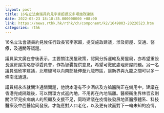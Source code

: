 ```yaml
---
layout: post
title: 16名立法會議員約見李家超提交多項施政建議
date: 2022-05-23 18:18:35.000000000 +08:00
link: https://news.rthk.hk/rthk/ch/component/k2/1649803-20220523.htm
categories: rthk
---
```


16名立法會議員約見候任行政長官李家超，提交施政建議，涉及房屋、交通、醫療，及通關等議題。

議員梁文廣在會後表示，主要關注房屋政策，認同分拆運輸及房屋局，亦希望重設長遠房屋策略督導委員會，作為智囊提供意見，希望可徹底處理房屋問題。另一名議員張欣宇建議，北環線可以向南部延伸至九龍市區，讓新界與九龍之間可以多一條南北通道。

議員楊永杰就關注通關問題，他說本港有不少酒店及方艙醫院正在備用中，建議在香港完成隔離後，可以閉環方式返內地，不用再在內地隔離。醫療衞生界林哲玄則關注罕見疾病病人的照顧及支援不足，同時建議在疫情後發展地區醫療體系、科技醫療及中西醫協同發展，才能應對人口老化，以及更有效面對下一輪未知的疫情。
